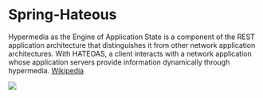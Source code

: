 # Spring-Hateous
Hypermedia as the Engine of Application State is a component of the REST application architecture that distinguishes it from other network application architectures. With HATEOAS, a client interacts with a network application whose application servers provide information dynamically through hypermedia. [Wikipedia](https://www.wikiwand.com/en/HATEOAS)

![](https://nordicapis.com/wp-content/uploads/Designing-A-True-REST-API-State-Machine.png)
